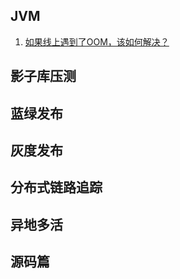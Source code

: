 ## JVM

1. [如果线上遇到了OOM，该如何解决？](https://github.com/acmenlt/framework/blob/main/docs/jvm/如果线上遇到了OOM，该如何解决？.md)

## 影子库压测


## 蓝绿发布


## 灰度发布


## 分布式链路追踪


## 异地多活


## 源码篇
